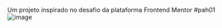 Um projeto inspirado no desafio da plataforma Frontend Mentor
#pah01
![image](https://user-images.githubusercontent.com/88322749/218331277-a11694c9-8184-4f3d-b3e4-c79a27025e03.png)
